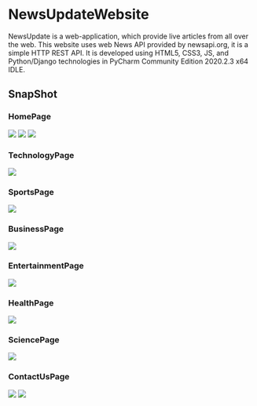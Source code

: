 # NewsUpdateWebsite

NewsUpdate is a web-application, which provide live articles from all over the web. 
This website uses web News API provided by newsapi.org, it is a simple HTTP REST API.
It is developed using HTML5, CSS3, JS, and Python/Django technologies in PyCharm Community Edition 2020.2.3 x64 IDLE.

<h2>SnapShot</h2>

<h3>HomePage</h3>
<img src="https://github.com/ShubhamRavani/NewsUpdateWebsite/blob/master/Images/1Home1.png"></img>
<img src="https://github.com/ShubhamRavani/NewsUpdateWebsite/blob/master/Images/1Home2.png"></img>
<img src="https://github.com/ShubhamRavani/NewsUpdateWebsite/blob/master/Images/1Home3.png"></img>
<h3>TechnologyPage</h3>
<img src="https://github.com/ShubhamRavani/NewsUpdateWebsite/blob/master/Images/2Technology.png"></img>
<h3>SportsPage</h3>
<img src="https://github.com/ShubhamRavani/NewsUpdateWebsite/blob/master/Images/3Sports.png"></img>
<h3>BusinessPage</h3>
<img src="https://github.com/ShubhamRavani/NewsUpdateWebsite/blob/master/Images/4Business.png"></img>
<h3>EntertainmentPage</h3>
<img src="https://github.com/ShubhamRavani/NewsUpdateWebsite/blob/master/Images/5Entertainment.png"></img>
<h3>HealthPage</h3>
<img src="https://github.com/ShubhamRavani/NewsUpdateWebsite/blob/master/Images/6Health.png"></img>
<h3>SciencePage</h3>
<img src="https://github.com/ShubhamRavani/NewsUpdateWebsite/blob/master/Images/7Science.png"></img>
<h3>ContactUsPage</h3>
<img src="https://github.com/ShubhamRavani/NewsUpdateWebsite/blob/master/Images/8ContactUs.png"></img>
<img src="https://github.com/ShubhamRavani/NewsUpdateWebsite/blob/master/Images/8ContactUs2.png"></img>
